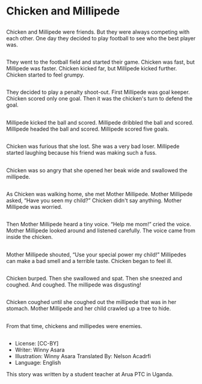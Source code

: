 # Chicken and Millipede

##
Chicken and Millipede were friends.
But they were always competing
with each other. One day they
decided to play football to see who
the best player was.

##
They went to the football field and
started their game. Chicken was
fast, but Millipede was faster.
Chicken kicked far, but Millipede
kicked further. Chicken started to
feel grumpy.

##
They decided to play a penalty
shoot-out. First Millipede was goal
keeper. Chicken scored only one
goal. Then it was the chicken's turn
to defend the goal.

##
Millipede kicked the ball and scored.
Millipede dribbled the ball and
scored. Millipede headed the ball
and scored. Millipede scored five
goals.

##
Chicken was furious that she lost.
She was a very bad loser. Millipede
started laughing because his friend
was making such a fuss.

##
Chicken was so angry that she
opened her beak wide and
swallowed the millipede.

##
As Chicken was walking home, she
met Mother Millipede. Mother
Millipede asked, “Have you seen my
child?” Chicken didn't say anything.
Mother Millipede was worried.

##
Then Mother Millipede heard a tiny
voice. “Help me mom!” cried the
voice. Mother Millipede looked
around and listened carefully. The
voice came from inside the chicken.

##
Mother Millipede shouted, “Use your
special power my child!” Millipedes
can make a bad smell and a terrible
taste. Chicken began to feel ill.

##
Chicken burped. Then she
swallowed and spat. Then she
sneezed and coughed. And
coughed. The millipede was
disgusting!

##
Chicken coughed until she coughed
out the millipede that was in her
stomach. Mother Millipede and her
child crawled up a tree to hide.

##
From that time, chickens and
millipedes were enemies.

##
* License: [CC-BY]
* Writer: Winny Asara
* Illustration: Winny Asara
Translated By: Nelson Acadrfi
* Language: English

This story was written by a student teacher at Arua PTC in Uganda.
